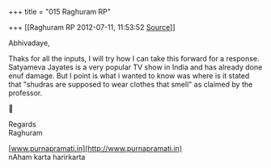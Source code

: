 +++
title = "015 Raghuram RP"

+++
[[Raghuram RP	2012-07-11, 11:53:52 [Source](https://groups.google.com/g/bvparishat/c/mC_p4qfuA1Q)]]



Abhivadaye,



Thaks for all the inputs, I will try how I can take this forward for a response. Satyameva Jayates is a very popular TV show in India and has already done enuf damage. But I point is what i wanted to know was where is it stated that "shudras are supposed to wear clothes that smell" as claimed by the professor.  
  



Regards  
Raghuram  
  
[www.purnapramati.in](http://www.purnapramati.in)  
nAham karta harirkarta  


